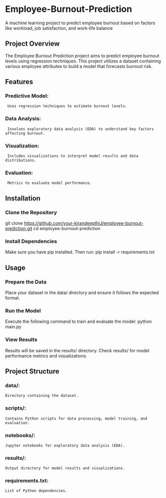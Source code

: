 # Employee-Burnout-Prediction
A machine learning project to predict employee burnout based on factors like workload, job satisfaction, and work-life balance

## Project Overview
The Employee Burnout Prediction project aims to predict employee burnout levels using regression techniques. This project utilizes a dataset containing various employee attributes to build a model that forecasts burnout risk.

## Features

### Predictive Model:  
     Uses regression techniques to estimate burnout levels.
### Data Analysis: 
     Involves exploratory data analysis (EDA) to understand key factors affecting burnout.
### Visualization: 
     Includes visualizations to interpret model results and data distributions.
### Evaluation: 
     Metrics to evaluate model performance.
     
## Installation

### Clone the Repository
git clone https://github.com/your-kirandeepthiJ/employee-burnout-prediction.git
cd employee-burnout-prediction

### Install Dependencies

Make sure you have pip installed. Then run:
pip install -r requirements.txt

## Usage

### Prepare the Data

Place your dataset in the data/ directory and ensure it follows the expected format.

### Run the Model

Execute the following command to train and evaluate the model:
python main.py

### View Results

Results will be saved in the results/ directory. Check results/ for model performance metrics and visualizations.

## Project Structure
### data/: 
    Directory containing the dataset.
### scripts/:
    Contains Python scripts for data processing, model training, and evaluation.
### notebooks/: 
    Jupyter notebooks for exploratory data analysis (EDA).
### results/: 
    Output directory for model results and visualizations.
### requirements.txt:
    List of Python dependencies.
    
